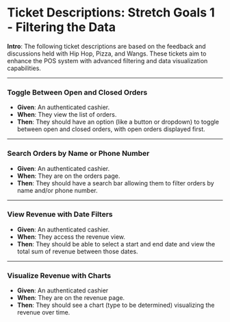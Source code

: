 # Ticket Descriptions: Stretch Goals 1 - Filtering the Data

**Intro**:
The following ticket descriptions are based on the feedback and discussions held with Hip Hop, Pizza, and Wangs. These tickets aim to enhance the POS system with advanced filtering and data visualization capabilities.

---

### **Toggle Between Open and Closed Orders**

- **Given**: An authenticated cashier.
- **When**: They view the list of orders.
- **Then**: They should have an option (like a button or dropdown) to toggle between open and closed orders, with open orders displayed first.

---

### **Search Orders by Name or Phone Number**

- **Given**: An authenticated cashier.
- **When**: They are on the orders page.
- **Then**: They should have a search bar allowing them to filter orders by name and/or phone number.

---

### **View Revenue with Date Filters**

- **Given**: An authenticated cashier.
- **When**: They access the revenue view.
- **Then**: They should be able to select a start and end date and view the total sum of revenue between those dates.

---

### **Visualize Revenue with Charts**

- **Given**: An authenticated cashier
- **When**: They are on the revenue page.
- **Then**: They should see a chart (type to be determined) visualizing the revenue over time.
